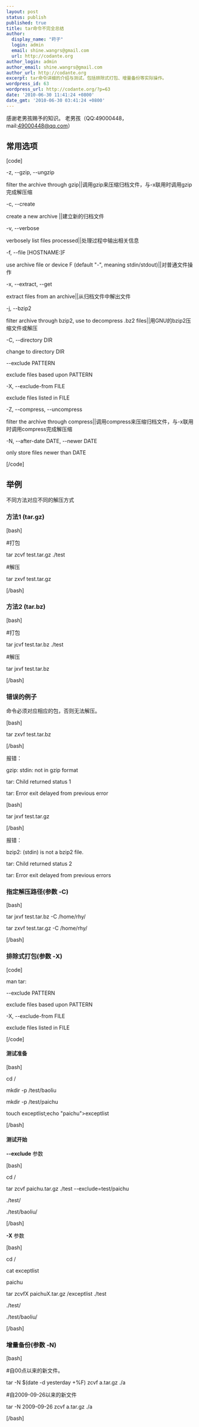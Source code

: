 ```yaml
---
layout: post
status: publish
published: true
title: tar命令不完全总结
author:
  display_name: "莳子"
  login: admin
  email: shine.wangrs@gmail.com
  url: http://codante.org
author_login: admin
author_email: shine.wangrs@gmail.com
author_url: http://codante.org
excerpt: tar命令详细的介绍与测试，包括排除式打包、增量备份等实际操作。
wordpress_id: 63
wordpress_url: http://codante.org/?p=63
date: '2010-06-30 11:41:24 +0800'
date_gmt: '2010-06-30 03:41:24 +0800'
---
```



感谢老男孩赐予的知识。 老男孩（QQ:49000448， mail:49000448@qq.com）

## 常用选项

[code]  

-z, --gzip, --ungzip  

filter the archive through gzip||调用gzip来压缩归档文件，与-x联用时调用gzip完成解压缩

-c, --create  

create a new archive ||建立新的归档文件

-v, --verbose  

verbosely list files processed||处理过程中输出相关信息

-f, --file [HOSTNAME:]F  

use archive file or device F (default "-", meaning stdin/stdout)||对普通文件操作

-x, --extract, --get  

extract files from an archive||从归档文件中解出文件

-j, --bzip2  

filter archive through bzip2, use to decompress .bz2 files||用GNU的bzip2压缩文件或解压

-C, --directory DIR  

change to directory DIR

--exclude PATTERN  

exclude files based upon PATTERN

-X, --exclude-from FILE  

exclude files listed in FILE

-Z, --compress, --uncompress  

filter the archive through compress||调用compress来压缩归档文件，与-x联用时调用compress完成解压缩

-N, --after-date DATE, --newer DATE  

only store files newer than DATE  

[/code]

## 举例

不同方法对应不同的解压方式

### 方法1 (tar.gz)

[bash]  

\#打包  

tar zcvf test.tar.gz ./test

\#解压  

tar zxvf test.tar.gz  

[/bash]

### 方法2 (tar.bz)

[bash]  

\#打包  

tar jcvf test.tar.bz ./test

\#解压  

tar jxvf test.tar.bz  

[/bash]

### 错误的例子

命令必须对应相应的包，否则无法解压。

[bash]  

tar zxvf test.tar.bz  

[/bash]

报错：  

gzip: stdin: not in gzip format  

tar: Child returned status 1  

tar: Error exit delayed from previous error

[bash]  

tar jxvf test.tar.gz  

[/bash]

报错：  

bzip2: (stdin) is not a bzip2 file.  

tar: Child returned status 2  

tar: Error exit delayed from previous errors

### 指定解压路径(参数 -C)

[bash]  

tar jxvf test.tar.bz -C /home/rhy/  

tar zxvf test.tar.gz -C /home/rhy/  

[/bash]

### 排除式打包(参数 -X)

[code]  

man tar:

--exclude PATTERN  

exclude files based upon PATTERN

-X, --exclude-from FILE  

exclude files listed in FILE  

[/code]

#### 测试准备

[bash]  

cd /  

mkdir -p /test/baoliu  

mkdir -p /test/paichu  

touch exceptlist;echo "paichu"&gt;exceptlist  

[/bash]

#### 测试开始

**--exclude** 参数  

[bash]  

cd /  

tar zcvf  paichu.tar.gz ./test --exclude=test/paichu  

./test/  

./test/baoliu/  

[/bash]

**-X** 参数  

[bash]  

cd /  

cat exceptlist  

paichu

tar zcvfX paichuX.tar.gz /exceptlist ./test  

./test/  

./test/baoliu/  

[/bash]

### 增量备份(参数 -N)

[bash]  

\#自00点以来的新文件。  

tar -N $(date -d yesterday +%F) zcvf a.tar.gz ./a

\#自2009-09-26以来的新文件  

tar -N 2009-09-26 zcvf a.tar.gz ./a  

[/bash]